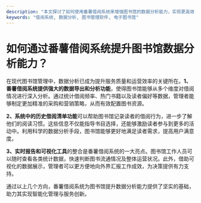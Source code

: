 ```yaml
---
description: "本文探讨了如何使用番薯借阅系统来增强图书馆的数据分析能力，实现更高效的资源管理和读者服务。"
keywords: "借阅系统, 数据分析, 图书管理软件, 电子图书馆"
---
```

# 如何通过番薯借阅系统提升图书馆数据分析能力？

在现代图书馆管理中，数据分析已成为提升服务质量和运营效率的关键所在。**1、番薯借阅系统提供强大的数据导出和分析功能**，使得图书馆能够从多个维度对借阅情况进行深入分析。通过统计借阅频率、热门书籍以及读者偏好等数据，管理者能够制定更加精准的采购和营销策略，从而有效配置图书资源。

**2、系统中的历史借阅清单功能**可以帮助图书馆记录读者的借阅行为，进一步了解他们的阅读习惯。这些信息不仅能指导书目选择，还能够激励读者参与到更多的活动中。利用科学的数据分析手段，图书馆能够更好地满足读者需求，提高用户满意度。

**3、实时报告和可视化工具**的整合是番薯借阅系统的一大亮点。图书馆工作人员可以随时查看各类统计数据，快速判断图书流通情况及整体运营状况。此外，借助可视化的数据展示，管理者可以更方便地向外界汇报工作成效，为决策提供有力支持。

通过以上几个方向，番薯借阅系统为图书馆提升数据分析能力提供了坚实的基础，助力其实现智能化管理与服务创新。
